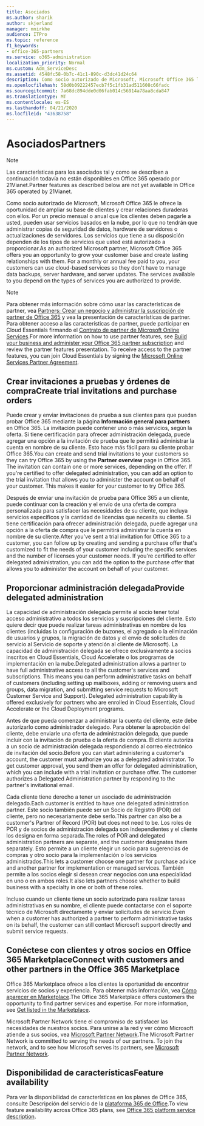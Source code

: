 ```yaml
---
title: Asociados
ms.author: sharik
author: skjerland
manager: mnirkhe
audience: ITPro
ms.topic: reference
f1_keywords:
- office-365-partners
ms.service: o365-administration
localization_priority: Normal
ms.custom: Adm_ServiceDesc
ms.assetid: 4548fc58-0b7c-41c1-890c-d3dc41d24c64
description: Como socio autorizado de Microsoft, Microsoft Office 365 le ofrece la oportunidad de ampliar su base de clientes y crear relaciones duraderas con ellos. Por un precio mensual o anual que los clientes deben pagarle a usted, pueden usar servicios basados en la nube, por lo que no tendrán que administrar copias de seguridad de datos, hardware de servidores o actualizaciones de servidores. Los servicios que tiene a su disposición dependen de los tipos de servicios que usted está autorizado a proporcionar.
ms.openlocfilehash: 58d0b09222457ecb7f5c1fb31ad511608c66fadc
ms.sourcegitcommit: 7a68dc894dde0d06fab014c56914a78aa8cda847
ms.translationtype: MT
ms.contentlocale: es-ES
ms.lasthandoff: 04/21/2020
ms.locfileid: "43638758"
---
```

# <a name="partners"></a><span data-ttu-id="10e25-105">Asociados</span><span class="sxs-lookup"><span data-stu-id="10e25-105">Partners</span></span>

> [!NOTE]
> <span data-ttu-id="10e25-106">Las características para los asociados tal y como se describen a continuación todavía no están disponibles en Office 365 operado por 21Vianet.</span><span class="sxs-lookup"><span data-stu-id="10e25-106">Partner features as described below are not yet available in Office 365 operated by 21Vianet.</span></span> 
  
<span data-ttu-id="10e25-p102">Como socio autorizado de Microsoft, Microsoft Office 365 le ofrece la oportunidad de ampliar su base de clientes y crear relaciones duraderas con ellos. Por un precio mensual o anual que los clientes deben pagarle a usted, pueden usar servicios basados en la nube, por lo que no tendrán que administrar copias de seguridad de datos, hardware de servidores o actualizaciones de servidores. Los servicios que tiene a su disposición dependen de los tipos de servicios que usted está autorizado a proporcionar.</span><span class="sxs-lookup"><span data-stu-id="10e25-p102">As an authorized Microsoft partner, Microsoft Office 365 offers you an opportunity to grow your customer base and create lasting relationships with them. For a monthly or annual fee paid to you, your customers can use cloud-based services so they don't have to manage data backups, server hardware, and server updates. The services available to you depend on the types of services you are authorized to provide.</span></span>
  
> [!NOTE]
> <span data-ttu-id="10e25-p103">Para obtener más información sobre cómo usar las características de partner, vea [Partners: Crear un negocio y administrar la suscripción de partner de Office 365](https://go.microsoft.com/fwlink/?LinkID=271614&amp;clcid=0x409) y vea la presentación de características de partner. Para obtener acceso a las características de partner, puede participar en Cloud Essentials firmando el [Contrato de partner de Microsoft Online Services](https://go.microsoft.com/fwlink/p/?LinkId=285473).</span><span class="sxs-lookup"><span data-stu-id="10e25-p103">For more information on how to use partner features, see [Build your business and administer your Office 365 partner subscription](https://go.microsoft.com/fwlink/?LinkID=271614&amp;clcid=0x409) and review the partner features presentation. To receive access to the partner features, you can join Cloud Essentials by signing the [Microsoft Online Services Partner Agreement](https://go.microsoft.com/fwlink/p/?LinkId=285473).</span></span> 
  
## <a name="create-trial-invitations-and-purchase-orders"></a><span data-ttu-id="10e25-112">Crear invitaciones a pruebas y órdenes de compra</span><span class="sxs-lookup"><span data-stu-id="10e25-112">Create trial invitations and purchase orders</span></span>

<span data-ttu-id="10e25-p104">Puede crear y enviar invitaciones de prueba a sus clientes para que puedan probar Office 365 mediante la página **Información general para partners** en Office 365. La invitación puede contener uno o más servicios, según la oferta. Si tiene certificación para ofrecer administración delegada, puede agregar una opción a la invitación de prueba que le permitirá administrar la cuenta en nombre de su cliente. Esto hace más fácil para su cliente probar Office 365.</span><span class="sxs-lookup"><span data-stu-id="10e25-p104">You can create and send trial invitations to your customers so they can try Office 365 by using the **Partner overview** page in Office 365. The invitation can contain one or more services, depending on the offer. If you're certified to offer delegated administration, you can add an option to the trial invitation that allows you to administer the account on behalf of your customer. This makes it easier for your customer to try Office 365.</span></span> 
  
<span data-ttu-id="10e25-p105">Después de enviar una invitación de prueba para Office 365 a un cliente, puede continuar con la creación y el envío de una oferta de compra personalizada para satisfacer las necesidades de su cliente, que incluya servicios específicos y la cantidad de licencias que necesita su cliente. Si tiene certificación para ofrecer administración delegada, puede agregar una opción a la oferta de compra que le permitirá administrar la cuenta en nombre de su cliente.</span><span class="sxs-lookup"><span data-stu-id="10e25-p105">After you've sent a trial invitation for Office 365 to a customer, you can follow up by creating and sending a purchase offer that's customized to fit the needs of your customer including the specific services and the number of licenses your customer needs. If you're certified to offer delegated administration, you can add the option to the purchase offer that allows you to administer the account on behalf of your customer.</span></span>
  
## <a name="provide-delegated-administration"></a><span data-ttu-id="10e25-119">Proporcionar administración delegada</span><span class="sxs-lookup"><span data-stu-id="10e25-119">Provide delegated administration</span></span>

<span data-ttu-id="10e25-p106">La capacidad de administración delegada permite al socio tener total acceso administrativo a todos los servicios y suscripciones del cliente. Esto quiere decir que puede realizar tareas administrativas en nombre de los clientes (incluidas la configuración de buzones, el agregado o la eliminación de usuarios y grupos, la migración de datos y el envío de solicitudes de servicio al Servicio de soporte y atención al cliente de Microsoft). La capacidad de administración delegada se ofrece exclusivamente a socios inscritos en Cloud Essentials, Cloud Accelerate o los programas de implementación en la nube.</span><span class="sxs-lookup"><span data-stu-id="10e25-p106">Delegated administration allows a partner to have full administrative access to all the customer's services and subscriptions. This means you can perform administrative tasks on behalf of customers (including setting up mailboxes, adding or removing users and groups, data migration, and submitting service requests to Microsoft Customer Service and Support). Delegated administration capability is offered exclusively for partners who are enrolled in Cloud Essentials, Cloud Accelerate or the Cloud Deployment programs.</span></span>
  
<span data-ttu-id="10e25-p107">Antes de que pueda comenzar a administrar la cuenta del cliente, este debe autorizarlo como administrador delegado. Para obtener la aprobación del cliente, debe enviarle una oferta de administración delegada, que puede incluir con la invitación de prueba o la oferta de compra. El cliente autoriza a un socio de administración delegada respondiendo al correo electrónico de invitación del socio.</span><span class="sxs-lookup"><span data-stu-id="10e25-p107">Before you can start administering a customer's account, the customer must authorize you as a delegated administrator. To get customer approval, you send them an offer for delegated administration, which you can include with a trial invitation or purchase offer. The customer authorizes a Delegated Administration partner by responding to the partner's invitational email.</span></span>
  
<span data-ttu-id="10e25-126">Cada cliente tiene derecho a tener un asociado de administración delegado.</span><span class="sxs-lookup"><span data-stu-id="10e25-126">Each customer is entitled to have one delegated administration partner.</span></span> <span data-ttu-id="10e25-127">Este socio también puede ser un Socio de Registro (POR) del cliente, pero no necesariamente debe serlo.</span><span class="sxs-lookup"><span data-stu-id="10e25-127">This partner can also be a customer's Partner of Record (POR) but does not need to be.</span></span> <span data-ttu-id="10e25-128">Los roles de POR y de socios de administración delegada son independientes y el cliente los designa en forma separada.</span><span class="sxs-lookup"><span data-stu-id="10e25-128">The roles of POR and delegated administration partners are separate, and the customer designates them separately.</span></span> <span data-ttu-id="10e25-129">Esto permite a un cliente elegir un socio para sugerencias de compras y otro socio para la implementación o los servicios administrados.</span><span class="sxs-lookup"><span data-stu-id="10e25-129">This lets a customer choose one partner for purchase advice and another partner for implementation or managed services.</span></span> <span data-ttu-id="10e25-130">También permite a los socios elegir si desean crear negocios con una especialidad en uno o en ambos roles.</span><span class="sxs-lookup"><span data-stu-id="10e25-130">It also lets partners choose whether to build business with a specialty in one or both of these roles.</span></span>
  
<span data-ttu-id="10e25-131">Incluso cuando un cliente tiene un socio autorizado para realizar tareas administrativas en su nombre, el cliente puede contactarse con el soporte técnico de Microsoft directamente y enviar solicitudes de servicio.</span><span class="sxs-lookup"><span data-stu-id="10e25-131">Even when a customer has authorized a partner to perform administrative tasks on its behalf, the customer can still contact Microsoft support directly and submit service requests.</span></span>
  
## <a name="connect-with-customers-and-other-partners-in-the-office-365-marketplace"></a><span data-ttu-id="10e25-132">Conéctese con clientes y otros socios en Office 365 Marketplace</span><span class="sxs-lookup"><span data-stu-id="10e25-132">Connect with customers and other partners in the Office 365 Marketplace</span></span>

<span data-ttu-id="10e25-p109">Office 365 Marketplace ofrece a los clientes la oportunidad de encontrar servicios de socios y experiencia. Para obtener más información, vea [Cómo aparecer en Marketplace](https://go.microsoft.com/fwlink/?LinkID=272019&amp;clcid=0x409).</span><span class="sxs-lookup"><span data-stu-id="10e25-p109">The Office 365 Marketplace offers customers the opportunity to find partner services and expertise. For more information, see [Get listed in the Marketplace](https://go.microsoft.com/fwlink/?LinkID=272019&amp;clcid=0x409).</span></span>
  
<span data-ttu-id="10e25-p110">Microsoft Partner Network tiene el compromiso de satisfacer las necesidades de nuestros socios. Para unirse a la red y ver cómo Microsoft atiende a sus socios, vea [Microsoft Partner Network](https://go.microsoft.com/fwlink/?LinkID=272021&amp;clcid=0x409).</span><span class="sxs-lookup"><span data-stu-id="10e25-p110">The Microsoft Partner Network is committed to serving the needs of our partners. To join the network, and to see how Microsoft serves its partners, see [Microsoft Partner Network](https://go.microsoft.com/fwlink/?LinkID=272021&amp;clcid=0x409).</span></span>
  
## <a name="feature-availability"></a><span data-ttu-id="10e25-137">Disponibilidad de características</span><span class="sxs-lookup"><span data-stu-id="10e25-137">Feature availability</span></span>

<span data-ttu-id="10e25-138">Para ver la disponibilidad de características en los planes de Office 365, consulte Descripción del servicio de la [plataforma 365 de Office](office-365-platform-service-description.md).</span><span class="sxs-lookup"><span data-stu-id="10e25-138">To view feature availability across Office 365 plans, see [Office 365 platform service description](office-365-platform-service-description.md).</span></span>
  